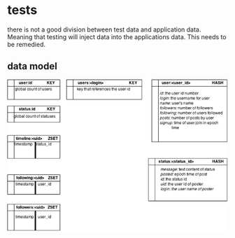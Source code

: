 # tests

there is not a good division between test data and application data.
Meaning that testing will inject data into the applications data. 
This needs to be remedied. 

## data model

![](https://github.com/slmyers/simple/blob/master/wiki/redis-simple.png)

